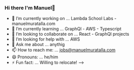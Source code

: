 ### Hi there I'm Manuel👋
- 🔭 I’m currently working on ...
Lambda School Labs - manuelmuratalla.com
- 🌱 I’m currently learning ...
GraphQl - AWS - Typescript
- 👯 I’m looking to collaborate on ...
React - GraphQl projects
- 🤔 I’m looking for help with ...
AWS
- 💬 Ask me about ... anythig
- 📫 How to reach me: ... jobs@manuelmuratalla.com
- 😄 Pronouns: ... he/him
- ⚡ Fun fact: ...
Willing to relocate!
-->
